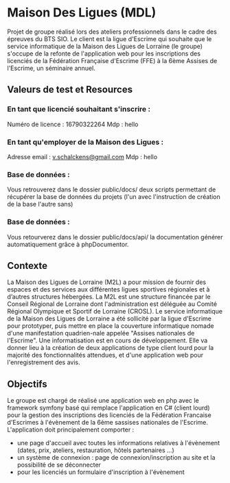 # Maison Des Ligues (MDL)

Projet de groupe réalisé lors des ateliers professionnels dans le cadre des épreuves du BTS SIO. Le client est la ligue d'Escrime qui souhaite que le service informatique de la Maison des Ligues de Lorraine (le groupe) s'occupe de la refonte de l'application web pour les inscriptions des licenciés de la Fédération Française d'Escrime (FFE) à la 6ème Assises de l'Escrime, un séminaire annuel.

## Valeurs de test et Resources

### En tant que licencié souhaitant s'inscrire :
Numéro de licence : 16790322264
Mdp : hello

### En tant qu'employer de la Maison des Ligues :
Adresse email : v.schalckens@gmail.com
Mdp : hello

### Base de données :
Vous retrouverez dans le dossier public/docs/ deux scripts permettant de récupérer la base de données du projets (l'un avec l'instruction de création de la base l'autre sans)

### Base de données :
Vous retourverez dans le dossier public/docs/api/ la documentation générer automatiquement grâce à phpDocumentor.

## Contexte

La Maison des Ligues de Lorraine (M2L) a pour mission de fournir des espaces et des services aux différentes ligues sportives régionales et à d’autres structures hébergées. La M2L est une structure financée par le Conseil Régional de Lorraine dont l'administration est déléguée au Comité Régional Olympique et Sportif de Lorraine (CROSL). Le service informatique de la Maison des Ligues de Lorraine a été sollicité par la ligue d'Escrime pour prototyper, puis mettre en place la couverture informatique nomade d'une manifestation quadrien-nale appelée "Assises nationales de l'Escrime". Une informatisation est en cours de développement. Elle va donner lieu à la création de deux applications de type client lourd pour la majorité des fonctionnalités attendues, et d'une application web pour l'enregistrement des avis.

## Objectifs
Le groupe est chargé de réalisé une application web en php avec le framework symfony basé qui remplace l'application en C# (client lourd) pour la gestion des inscriptions des licenciés de la Fédération Francaise d'Escrimes à l'évènement de la 6ème sassises nationales de l'Escrime. L'application doit principalement comporter :
- une page d'accueil avec toutes les informations relatives à l'évènement (dates, prix, ateliers, restauration, hôtels partenaires ...)
- un système de connexion : page de connexion/inscription au site et la possibilité de se déconnecter
- pour les licenciés un formulaire d'inscription à l'évènement
